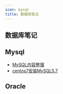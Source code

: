 ```yaml
---
icon: mysql
title: 数据库笔记
---
```


## 数据库笔记

## Mysql

- [MySQL内容整理](./mysql/MySQL.md)
- [centos7安装MySQL5.7](./mysql/install.md)

## Oracle
